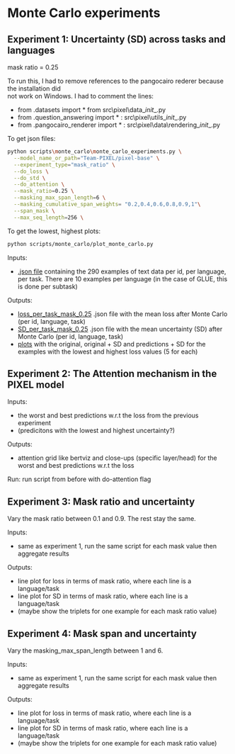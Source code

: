 # Monte Carlo experiments

## Experiment 1: Uncertainty (SD) across tasks and languages

mask ratio = 0.25

To run this, I had to remove references to the pangocairo rederer because the installation did \
not work on Windows. I had to comment the lines:
- from .datasets import * from src\pixel\data\__init__.py
- from .question_answering import * : src\pixel\utils\__init__.py
- from .pangocairo_renderer import * : src\pixel\data\\rendering\__init__.py


To get json files:

```bash
python scripts\monte_carlo\monte_carlo_experiments.py \
  --model_name_or_path="Team-PIXEL/pixel-base" \
  --experiment_type="mask_ratio" \
  --do_loss \
  --do_std \
  --do_attention \
  --mask_ratio=0.25 \
  --masking_max_span_length=6 \
  --masking_cumulative_span_weights= "0.2,0.4,0.6,0.8,0.9,1"\
  --span_mask \
  --max_seq_length=256 \
```

To get the lowest, highest plots:

```bash
python scripts/monte_carlo/plot_monte_carlo.py
```

Inputs:
- [.json file](scripts/data/uncertainty/test_data_ner_tydiqa_glue_small.json) containing the 290 examples of text data per id, per language, per task. There are 10 examples per language (in the case of GLUE, this is done per subtask)

Outputs:
- [loss_per_task_mask_0.25](scripts/monte_carlo/results/base_experiment/loss_per_task_mask_0.25.json) .json file with the mean loss after Monte Carlo (per id, language, task)
- [SD_per_task_mask_0.25](scripts/monte_carlo/results/base_experiment/SD_per_task_mask_0.25.json) .json file with the mean uncertainty (SD) after Monte Carlo (per id, language, task)
- [plots](scripts/monte_carlo/results/base_experiment/images) with the original, original + SD and predictions + SD for the examples with the lowest and highest loss values (5 for each)

<!-- <p align="middle">
 <iframe src="scripts/monte_carlo/results/base_experiment/images/highest_losses_plot.pdf" width="600" height="400"></iframe>
</p> -->


## Experiment 2: The Attention mechanism in the PIXEL model

Inputs:
- the worst and best predictions w.r.t the loss from the previous experiment
- (predicitons with the lowest and highest uncertainty?)

Outputs:
- attention grid like bertviz and close-ups (specific layer/head) for the worst and best predictions w.r.t the loss

Run: run script from before with do-attention flag

## Experiment 3: Mask ratio and uncertainty

Vary the mask ratio between 0.1 and 0.9. The rest stay the same.

Inputs:
- same as experiment 1, run the same script for each mask value then aggregate results

Outputs:
- line plot for loss in terms of mask ratio, where each line is a language/task
- line plot for SD in terms of mask ratio, where each line is a language/task
- (maybe show the triplets for one example for each mask ratio value)

## Experiment 4: Mask span and uncertainty

Vary the masking_max_span_length between 1 and 6. 

Inputs:
- same as experiment 1, run the same script for each mask value then aggregate results

Outputs:
- line plot for loss in terms of mask ratio, where each line is a language/task
- line plot for SD in terms of mask ratio, where each line is a language/task
- (maybe show the triplets for one example for each mask ratio value)